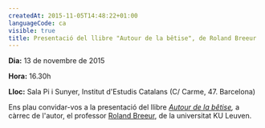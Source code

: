 ```yaml
---
createdAt: 2015-11-05T14:48:22+01:00
languageCode: ca
visible: true
title: Presentació del llibre "Autour de la bêtise", de Roland Breeur
---
```


**Dia:** 13 de novembre de 2015

**Hora:** 16.30h

**Lloc:** Sala Pi i Sunyer, Institut d'Estudis Catalans (C/ Carme, 47. Barcelona)

Ens plau convidar-vos a la presentació del llibre _[Autour de la bêtise](https://www.classiques-garnier.com/editions/index.php?option=com_virtuemart&page=shop.product_details&flypage=flypage_garnier.tpl&product_id=2028&vmcchk=1&Itemid=1),_ a càrrec de l'autor, el professor [Roland Breeur](http://hiw.kuleuven.be/hua/staff-hua/00010879), de la universitat KU Leuven.